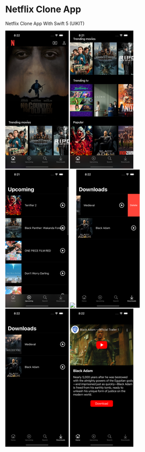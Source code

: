 # Netflix Clone App
Netflix Clone App With Swift 5 (UIKIT)



<p float="left">
  
   <img src="https://github.com/ElifYu/Netflix-Clone-/blob/main/Netflix%20Clone/Assets.xcassets/image2.imageset/image2.png" width="200" />
   <img src="https://github.com/ElifYu/Netflix-Clone-/blob/main/Netflix%20Clone/Assets.xcassets/image3.imageset/image3.png" width="200" />
   <img src="https://github.com/ElifYu/Netflix-Clone-/blob/main/Netflix%20Clone/Assets.xcassets/image4.imageset/image4.png" width="200" />
   <img src="https://github.com/ElifYu/Netflix-Clone-/blob/main/Netflix%20Clone/Assets.xcassets/image5.imageset/image5.png" width="200" />
   <img src="https://github.com/ElifYu/Netflix-Clone-/blob/main/Netflix%20Clone/Assets.xcassets/image6.imageset/image6.png" width="200" />
   <img src="https://github.com/ElifYu/Netflix-Clone-/blob/main/Netflix%20Clone/Assets.xcassets/image7.imageset/image7.png" width="200" />
   <img src="https://github.com/ElifYu/Netflix-Clone-/blob/main/Netflix%20Clone/Assets.xcassets/image8.imageset/image8.png" width="200" />
</p>
